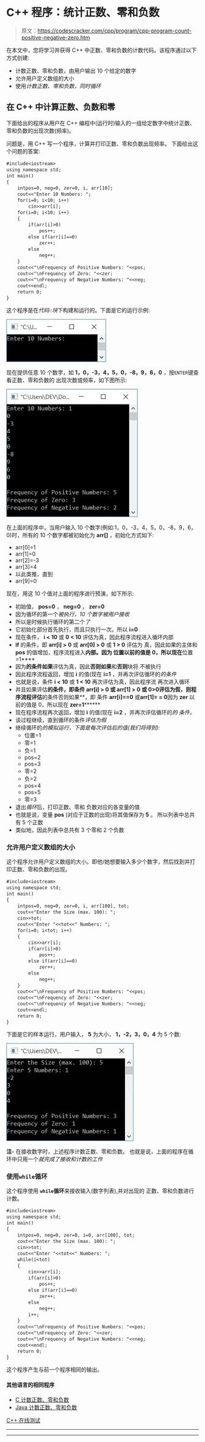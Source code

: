 # C++ 程序：统计正数、零和负数

> 原文：<https://codescracker.com/cpp/program/cpp-program-count-positive-negative-zero.htm>

在本文中，您将学习并获得 C++ 中正数、零和负数的计数代码。该程序通过以下方式创建:

*   计数正数、零和负数，由用户输出 10 个给定的数字
*   允许用户定义数组的大小
*   使用*计数正数、零和负数，同时循环*

## 在 C++ 中计算正数、负数和零

下面给出的程序从用户在 C++ 编程中(运行时)输入的一组给定数字中统计正数、零和负数的出现次数(频率)。

问题是，用 C++ 写一个程序，计算并打印正数、零和负数出现频率。 下面给出这个问题的答案:

```
#include<iostream>
using namespace std;
int main()
{
    intpos=0, neg=0, zer=0, i, arr[10];
    cout<<"Enter 10 Numbers: ";
    for(i=0; i<10; i++)
        cin>>arr[i];
    for(i=0; i<10; i++)
    {
        if(arr[i]>0)
            pos++;
        else if(arr[i]==0)
            zer++;
        else
            neg++;
    }
    cout<<"\nFrequency of Positive Numbers: "<<pos;
    cout<<"\nFrequency of Zero: "<<zer;
    cout<<"\nFrequency of Negative Numbers: "<<neg;
    cout<<endl;
    return 0;
}
```

这个程序是在*代码::块*下构建和运行的。下面是它的运行示例:

![C++ program count positive negative zero](img/b54bc9fe3092924d127db685f4c5f475.png)

现在提供任意 10 个数字，如 **1，0，-3，4，5，0，-8，9，6，0** ，按`ENTER`键查看正数、零和负数的 出现次数或频率，如下图所示:

![count positive negative numbers c++](img/6b8bb03f343a226d3b0bcbe4c105caff.png)

在上面的程序中，当用户输入 10 个数字(例如:1，0，-3，4，5，0，-8，9，6，0)时，所有的 10 个数字都被初始化为 **arr[]** ，初始化方式如下:

*   arr[0]=1
*   arr[1]=0
*   arr[2]=-3
*   arr[3]=4
*   以此类推，直到
*   arr[9]=0

现在，用这 10 个值对上面的程序进行预演，如下所示:

*   初始值， **pos=0** ， **neg=0** ， **zer=0**
*   因为循环的第一个*被执行，10 个数字被用户接收*
*   所以是时候执行循环的第二个*了*
*   它初始化部分首先执行，而且只执行一次。所以 **i=0**
*   现在条件， **i < 10** 或 **0 < 10** 评估为真，因此程序流程进入循环内部
*   **if** 的条件，即 **arr[i] > 0** 或 **arr[0] > 0** 或 **1 > 0** 评估为 真，因此如果的主体和 **pos** 的值增加，程序流程进入**内部。因为 **位置**以前的值是 0，所以现在**位置=1****
*   因为**的条件如果**评估为真，因此**否则如果**和**否则**块将 不被执行
*   因此程序流程返回，增加 **i** 的值(现在 **i=1** ，并再次评估循环的*的条件*
*   也就是说，条件 **i < 10** 或 **1 < 10** 再次评估为真，因此程序流 再次进入循环
*   并且如果评估**的条件，即条件 **arr[i] > 0** 或 **arr[1] > 0** 或 **0>0**评估为假，则程序流程评估**的条件否则如果**，即 条件 **arr[i]==0** 或**arr[1]= = 0**因为 **zer** 以前的值是 0，所以现在 **zer=1********
*   现在程序流程再次返回，增加 **i** 的值(现在 **i=2** ，并再次评估循环的*的 条件。*
*   该过程继续，直到循环的条件*评估为假*
*   继续循环的*的模拟运行，下面是每次评估后的值(我们将得到):*
    *   位置=1
    *   零=1
    *   负=1
    *   pos=2
    *   pos=3
    *   零=2
    *   负=2
    *   pos=4
    *   pos=5
    *   零=3
*   退出*循环*后，打印正数、零和 负数对应的各变量的值
*   也就是说，变量 **pos** (对应于正数的出现)将其值保存为 **5** 。 所以列表中总共有 5 个正数
*   类似地，因此列表中总共有 3 个零和 2 个负数

### 允许用户定义数组的大小

这个程序允许用户定义数组的大小。即他/她想要输入多少个数字，然后找到并打印正数、零和负数的出现。

```
#include<iostream>
using namespace std;
int main()
{
    intpos=0, neg=0, zer=0, i, arr[100], tot;
    cout<<"Enter the Size (max. 100): ";
    cin>>tot;
    cout<<"Enter "<<tot<<" Numbers: ";
    for(i=0; i<tot; i++)
    {
        cin>>arr[i];
        if(arr[i]>0)
            pos++;
        else if(arr[i]==0)
            zer++;
        else
            neg++;
    }
    cout<<"\nFrequency of Positive Numbers: "<<pos;
    cout<<"\nFrequency of Zero: "<<zer;
    cout<<"\nFrequency of Negative Numbers: "<<neg;
    cout<<endl;
    return 0;
}
```

下面是它的样本运行，用户输入， **5** 为大小， **1，-2，3，0，4** 为 5 个数:

![count positive and negative numbers in array c++](img/81984bc1225e90898fc7096e86e97412.png)

**注-** 在接收数字时，上述程序计数正数、零和负数。 也就是说，上面的程序在循环中只用一个*就完成了接收和计数的工作*

### 使用`while`循环

这个程序使用 **`while`循环**来接收输入(数字列表),并对出现的 正数、零和负数进行计数。

```
#include<iostream>
using namespace std;
int main()
{
    intpos=0, neg=0, zer=0, i=0, arr[100], tot;
    cout<<"Enter the Size (max. 100): ";
    cin>>tot;
    cout<<"Enter "<<tot<<" Numbers: ";
    while(i<tot)
    {
        cin>>arr[i];
        if(arr[i]>0)
            pos++;
        else if(arr[i]==0)
            zer++;
        else
            neg++;
        i++;
    }
    cout<<"\nFrequency of Positive Numbers: "<<pos;
    cout<<"\nFrequency of Zero: "<<zer;
    cout<<"\nFrequency of Negative Numbers: "<<neg;
    cout<<endl;
    return 0;
}
```

这个程序产生与前一个程序相同的输出。

#### 其他语言的相同程序

*   [C 计数正数、零和负数](/c/program/c-program-count-positive-negative-zero.htm)
*   [Java 计数正数、零和负数](/java/program/java-program-count-positive-negative-zero.htm)

[C++ 在线测试](/exam/showtest.php?subid=3)

* * *

* * *